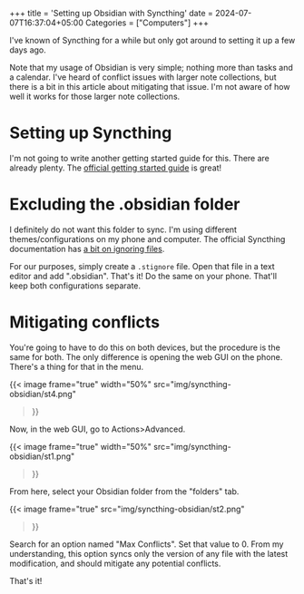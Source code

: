 +++
title = 'Setting up Obsidian with Syncthing'
date = 2024-07-07T16:37:04+05:00
Categories = ["Computers"]
+++

I've known of Syncthing for a while but only got around to setting it up a few days ago.

Note that my usage of Obsidian is very simple; nothing more than tasks and a calendar. I've heard of conflict issues with larger note collections, but there is a bit in this article about mitigating that issue. I'm not aware of how well it works for those larger note collections.

# Setting up Syncthing

I'm not going to write another getting started guide for this. There are already plenty. The [official getting started guide](https://docs.syncthing.net/intro/getting-started.html) is great!

# Excluding the .obsidian folder

I definitely do not want this folder to sync. I'm using different themes/configurations on my phone and computer. The official Syncthing documentation has [a bit on ignoring files](https://docs.syncthing.net/users/ignoring.html).

For our purposes, simply create a `.stignore` file. Open that file in a text editor and add ".obsidian". That's it! Do the same on your phone. That'll keep both configurations separate.

# Mitigating conflicts

You're going to have to do this on both devices, but the procedure is the same for both. The only difference is opening the web GUI on the phone. There's a thing for that in the menu.

{{< image 
  frame="true"
  width="50%"
  src="img/syncthing-obsidian/st4.png"
>}}

Now, in the web GUI, go to Actions>Advanced.

{{< image 
  frame="true"
  width="50%"
  src="img/syncthing-obsidian/st1.png"
>}}

From here, select your Obsidian folder from the "folders" tab.

{{< image 
  frame="true"
  src="img/syncthing-obsidian/st2.png"
>}}

Search for an option named "Max Conflicts". Set that value to 0. From my understanding, this option syncs only the version of any file with the latest modification, and should mitigate any potential conflicts.

That's it!


